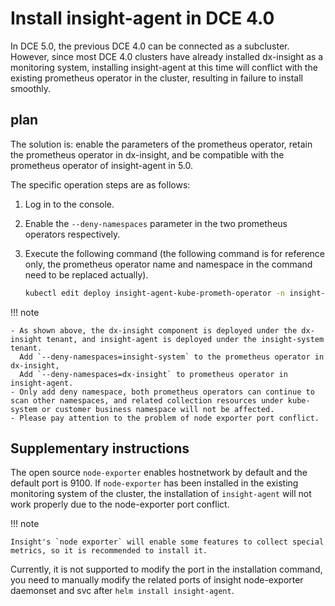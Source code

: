# Install insight-agent in DCE 4.0

In DCE 5.0, the previous DCE 4.0 can be connected as a subcluster.
However, since most DCE 4.0 clusters have already installed dx-insight as a monitoring system, installing insight-agent at this time will conflict with the existing prometheus operator in the cluster, resulting in failure to install smoothly.

## plan

The solution is: enable the parameters of the prometheus operator, retain the prometheus operator in dx-insight, and be compatible with the prometheus operator of insight-agent in 5.0.

The specific operation steps are as follows:

1. Log in to the console.
1. Enable the `--deny-namespaces` parameter in the two prometheus operators respectively.
1. Execute the following command (the following command is for reference only, the prometheus operator name and namespace in the command need to be replaced actually).

    ```bash
    kubectl edit deploy insight-agent-kube-prometh-operator -n insight-system
    ```

    

!!! note

    - As shown above, the dx-insight component is deployed under the dx-insight tenant, and insight-agent is deployed under the insight-system tenant.
      Add `--deny-namespaces=insight-system` to the prometheus operator in dx-insight,
      Add `--deny-namespaces=dx-insight` to prometheus operator in insight-agent.
    - Only add deny namespace, both prometheus operators can continue to scan other namespaces, and related collection resources under kube-system or customer business namespace will not be affected.
    - Please pay attention to the problem of node exporter port conflict.

## Supplementary instructions

The open source `node-exporter` enables hostnetwork by default and the default port is 9100.
If `node-exporter` has been installed in the existing monitoring system of the cluster, the installation of `insight-agent` will not work properly due to the node-exporter port conflict.

!!! note

    Insight's `node exporter` will enable some features to collect special metrics, so it is recommended to install it.

Currently, it is not supported to modify the port in the installation command, you need to manually modify the related ports of insight node-exporter daemonset and svc after `helm install insight-agent`.